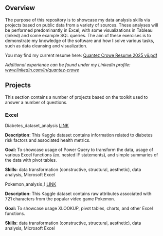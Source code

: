 ## Overview
The purpose of this repository is to showcase my data analysis skills via projects based on public data from a variety of sources. These analyses will be performed predominantly in Excel, with some visualizations in Tableau (linked) and some example SQL queries. The aim of these exercises is to demonstrate my knowledge of the software and how I solve various tasks, such as data cleansing and visualization.

You may find my current resume here: [Quantez Crowe Resume 2025 v6.pdf](https://github.com/quantez-crowe/Resume/blob/a2b9037b6c7c133428dffc093d2347cfb832d3d2/Quantez%20Crowe%20Resume%202025%20v6.pdf) 

_Additional experience can be found under my LinkedIn profile: www.linkedin.com/in/quantez-crowe_



## Projects
This section contains a number of projects based on the toolkit used to answer a number of questions.

### Excel
Diabetes_dataset_analysis
[LINK](https://github.com/quantez-crowe/Excel-Projects/blob/ca5206af6fea3de7f0e6ab26474ebad585735002/diabetes_dataset_analysis.xlsx)

**Description:**  This Kaggle dataset contains information related to diabetes risk factors and associated health metrics.

**Goal:** To showcase usage of Power Query to transform the data, usage of various Excel functions (ex. nested IF statements), and simple summaries of the data with pivot tables.

**Skills:** data transformation (constructive, structural, aesthetic), data analysis, Microsoft Excel

Pokemon_analysis_!
[LINK](xx)

**Description:**  This Kaggle dataset contains raw attributes associated with 721 characters from the popular video game Pokemon.

**Goal:** To showcase usage XLOOKUP, pivot tables, charts, and other Excel functions.

**Skills:** data transformation (constructive, structural, aesthetic), data analysis, Microsoft Excel

